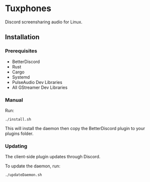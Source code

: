 # Tuxphones

Discord screensharing audio for Linux.

## Installation
### Prerequisites
- BetterDiscord
- Rust
- Cargo
- Systemd
- PulseAudio Dev Libraries
- All GStreamer Dev Libraries

### Manual
Run:
```
./install.sh
```
This will install the daemon then copy the BetterDiscord plugin to your plugins folder.

### Updating
The client-side plugin updates through Discord. 

To update the daemon, run:
```
./updateDaemon.sh
```